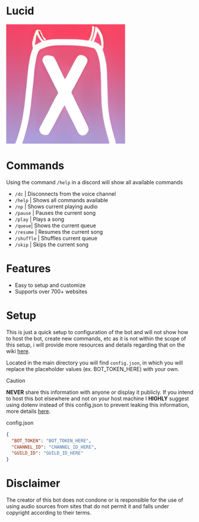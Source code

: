 # Lucid

![LucidImage](https://github.com/josephdorman/lucid/blob/main/src/assets/lucidbot.jpg)

# Commands

Using the command `/help` in a discord will show all available commands

- `/dc` | Disconnects from the voice channel
- `/help` | Shows all commands available
- `/np` | Shows current playing audio
- `/pause` | Pauses the current song
- `/play` | Plays a song
- `/queue`| Shows the current queue
- `/resume` | Resumes the current song
- `/shuffle` | Shuffles current queue
- `/skip` | Skips the current song

# Features

- Easy to setup and customize
- Supports over 700+ websites

# Setup

This is just a quick setup to configuration of the bot and will not show how to host the bot, create new commands, etc as it is not within the scope of this setup, i will provide more resources and details regarding that on the wiki [here](https://github.com/josephdorman/lucid/wiki).

Located in the main directory you will find `config.json`, in which you will replace the placeholder values (ex. BOT_TOKEN_HERE) with your own.

> [!CAUTION]
> **NEVER** share this information with anyone or display it publicly. If you intend to host this bot elsewhere and not on your host machine I **HIGHLY** suggest using dotenv instead of this config.json to prevent leaking this information, more details [here](https://github.com/josephdorman/lucid/wiki).

config.json

```json
{
  "BOT_TOKEN": "BOT_TOKEN_HERE",
  "CHANNEL_ID": "CHANNEL_ID_HERE",
  "GUILD_ID": "GUILD_ID_HERE"
}
```

# Disclaimer

The creator of this bot does not condone or is responsible for the use of using audio sources from sites that do not permit it and falls under copyright according to their terms.
